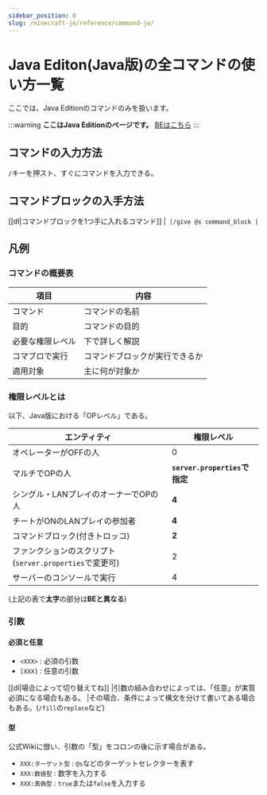 ```yaml
---
sidebar_position: 0
slug: /minecraft-je/reference/command-je/
---
```


# Java Editon(Java版)の全コマンドの使い方一覧

ここでは、Java Editionのコマンドのみを扱います。

:::warning
**ここはJava Editionのページです。**
[BEはこちら](/minecraft/command/)
:::

## コマンドの入力方法

`/`キーを押スト、すぐにコマンドを入力できる。

## コマンドブロックの入手方法

[[dl|コマンドブロックを1つ手に入れるコマンド]]
|```
|/give @s command_block
|```

## 凡例

### コマンドの概要表

|項目|内容|
|---|---|
|コマンド|コマンドの名前|
|目的|コマンドの目的|
|必要な権限レベル|下で詳しく解説|
|コマブロで実行|コマンドブロックが実行できるか|
|適用対象|主に何が対象か|

### 権限レベルとは

以下、Java版における「OPレベル」である。

|エンティティ|権限レベル|
|---|---|
|オペレーターがOFFの人|0|
|マルチでOPの人|**`server.properties`で指定**|
|シングル・LANプレイのオーナーでOPの人|**4**|
|チートがONのLANプレイの参加者|**4**|
|コマンドブロック(付きトロッコ)|**2**|
|ファンクションのスクリプト(`server.properties`で変更可)|2|
|サーバーのコンソールで実行|4|

(上記の表で**太字**の部分は**BEと異なる**)

### 引数

#### 必須と任意

- `<XXX>` : 必須の引数
- `[XXX]` : 任意の引数

[[dl|場合によって切り替えてね]]
|引数の組み合わせによっては、「任意」が実質必須になる場合もある。
|その場合、条件によって構文を分けて書いてある場合もある。(`/fill`の`replace`など)

#### 型

公式Wikiに倣い、引数の「型」をコロンの後に示す場合がある。

- `XXX:ターゲット型` : `@s`などのターゲットセレクターを表す
- `XXX:数値型` : 数字を入力する
- `XXX:真偽型` : `true`または`false`を入力する
